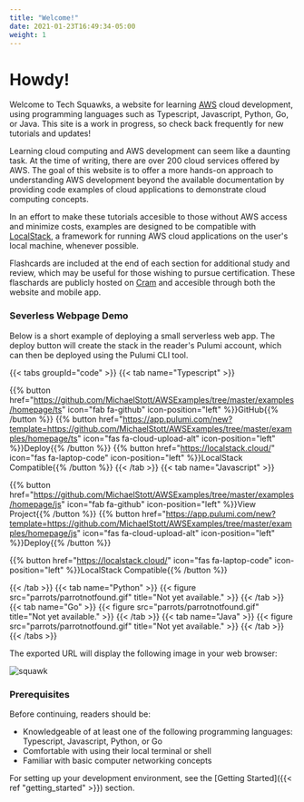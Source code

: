 ```yaml
---
title: "Welcome!"
date: 2021-01-23T16:49:34-05:00
weight: 1
---
```


# Howdy!

Welcome to Tech Squawks, a website for learning [AWS](https://aws.amazon.com/) cloud development, using programming 
languages such as Typescript, Javascript, Python, Go, or Java. This site is a work in progress, so check back 
frequently for new tutorials and updates!

Learning cloud computing and AWS development can seem like a daunting task. At the time of writing, there are over 200 
cloud services offered by AWS. The goal of this website is to offer a more hands-on approach to understanding AWS 
development beyond the available documentation by providing code examples of cloud applications to demonstrate 
cloud computing concepts.

In an effort to make these tutorials accesible to those without AWS access and minimize costs, examples are designed 
to be compatible with [LocalStack](https://localstack.cloud/), a framework for running AWS cloud applications on the 
user's local machine, whenever possible. 

Flashcards are included at the end of each section for additional study and review, which may be useful for those wishing to pursue 
certification. These flaschards are publicly hosted on [Cram](https://www.cram.com/) and accesible through both the website and mobile app.

### Severless Webpage Demo

Below is a short example of deploying a small serverless web app. The deploy button will create the stack in the reader's Pulumi account, which can then be deployed using the Pulumi CLI tool.

{{< tabs groupId="code" >}}
{{< tab name="Typescript" >}}
<script src="https://emgithub.com/embed.js?target=https%3A%2F%2Fgithub.com%2FMichaelStott%2FAWSExamples%2Fblob%2Fmaster%2Fexamples%2Fhomepage%2Fts%2Findex.ts&style=github&showBorder=on&showLineNumbers=on&showFileMeta=on&showCopy=on"></script>
{{% button href="https://github.com/MichaelStott/AWSExamples/tree/master/examples/homepage/ts" icon="fab fa-github" icon-position="left" %}}GitHub{{% /button %}}
{{% button href="https://app.pulumi.com/new?template=https://github.com/MichaelStott/AWSExamples/tree/master/examples/homepage/ts" icon="fas fa-cloud-upload-alt" icon-position="left" %}}Deploy{{% /button %}}
{{% button href="https://localstack.cloud/" icon="fas fa-laptop-code" icon-position="left" %}}LocalStack Compatible{{% /button %}}
{{< /tab >}}
{{< tab name="Javascript" >}}

<script src="https://emgithub.com/embed.js?target=https%3A%2F%2Fgithub.com%2FMichaelStott%2FAWSExamples%2Fblob%2Fmaster%2Fexamples%2Fhomepage%2Fjs%2Findex.js&style=github&showBorder=on&showLineNumbers=on&showFileMeta=on&showCopy=on"></script>
{{% button href="https://github.com/MichaelStott/AWSExamples/tree/master/examples/homepage/js" icon="fab fa-github" icon-position="left" %}}View Project{{% /button %}}
{{% button href="https://app.pulumi.com/new?template=https://github.com/MichaelStott/AWSExamples/tree/master/examples/homepage/js" icon="fas fa-cloud-upload-alt" icon-position="left" %}}Deploy{{% /button %}}

{{% button href="https://localstack.cloud/" icon="fas fa-laptop-code" icon-position="left" %}}LocalStack Compatible{{% /button %}}

{{< /tab >}}
{{< tab name="Python" >}}
{{< figure src="parrots/parrotnotfound.gif" title="Not yet available." >}}
{{< /tab >}}
{{< tab name="Go" >}}
{{< figure src="parrots/parrotnotfound.gif" title="Not yet available." >}}
{{< /tab >}}
{{< tab name="Java" >}}
{{< figure src="parrots/parrotnotfound.gif" title="Not yet available." >}}
{{< /tab >}}
{{< /tabs >}}

The exported URL will display the following image in your web browser: 

![squawk](https://cultofthepartyparrot.com/parrots/hd/revolutionparrot.gif)

### Prerequisites

Before continuing, readers should be:

- Knowledgeable of at least one of the following programming languages: Typescript, Javascript, Python, or Go
- Comfortable with using their local terminal or shell
- Familiar with basic computer networking concepts

For setting up your development environment, see the  [Getting Started]({{< ref "getting_started" >}}) section.